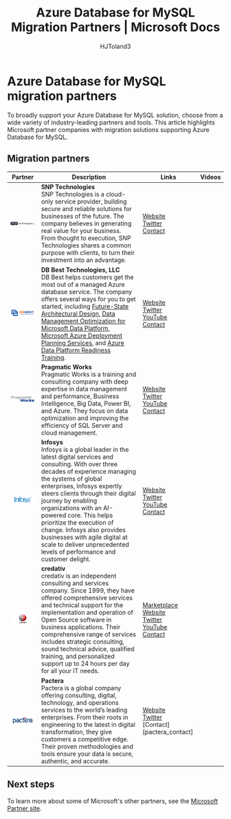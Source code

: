 ﻿---
title: Azure Database for MySQL Migration Partners | Microsoft Docs
description: Lists of third-party migration partners with solutions that support Azure Database for MySQL.
services: mysql
author: HJToland3
ms.author: jtoland
manager: craigg
ms.service: mysql-database
ms.topic: conceptual
ms.date: 08/07/2018
---

# Azure Database for MySQL migration partners
To broadly support your Azure Database for MySQL solution, choose from a wide variety of industry-leading partners and tools. This article highlights Microsoft partner companies with migration solutions supporting Azure Database for MySQL.

## Migration partners
| Partner | Description | Links | Videos |
| --- | --- | --- | --- |
| ![SNP Technologies][1] |**SNP Technologies**<br>SNP Technologies is a cloud-only service provider, building secure and reliable solutions for businesses of the future. The company believes in generating real value for your business. From thought to execution, SNP Technologies shares a common purpose with clients, to turn their investment into an advantage.|[Website][snp_website]<br>[Twitter][snp_twitter]<br>[Contact][snp_contact] | |
| ![DB Best Technologies, LLC][2] |**DB Best Technologies, LLC**<br>DB Best helps customers get the most out of a managed Azure database service. The company offers several ways for you to get started, including [Future-State Architectural Design](https://na01.safelinks.protection.outlook.com/?url=https%3A%2F%2Fwww.dbbest.com%2Fservices%2Ffuture-state-architectural-design%2F&data=02%7C01%7Cjtoland%40microsoft.com%7C7311aa2024894a80eff208d5cfd45696%7C72f988bf86f141af91ab2d7cd011db47%7C1%7C0%7C636643433261194557&sdata=SCr3kseFvcU7mI1%2FZt7K2elXAqLY%2FyL6AO944QiWoLg%3D&reserved=0), [Data Management Optimization for Microsoft Data Platform](https://na01.safelinks.protection.outlook.com/?url=https%3A%2F%2Fwww.dbbest.com%2Fservices%2Fdata-management-optimization-for-microsoft-data-platform%2F&data=02%7C01%7Cjtoland%40microsoft.com%7C7311aa2024894a80eff208d5cfd45696%7C72f988bf86f141af91ab2d7cd011db47%7C1%7C0%7C636643433261204561&sdata=DYF9EeMaMdKZP%2FJ9d3mw%2F67hUAxWmINcI1rMbEQZ1DM%3D&reserved=0), [Microsoft Azure Deployment Planning Services](https://na01.safelinks.protection.outlook.com/?url=https%3A%2F%2Fwww.dbbest.com%2Fservices%2Fmicrosoft-azure-deployment-planning-services%2F&data=02%7C01%7Cjtoland%40microsoft.com%7C7311aa2024894a80eff208d5cfd45696%7C72f988bf86f141af91ab2d7cd011db47%7C1%7C0%7C636643433261214574&sdata=Q%2FNJaHWXrrln6eXaVmU1iVb4tJCoKVgSA8cEBQiZaDk%3D&reserved=0), and [Azure Data Platform Readiness Training](https://na01.safelinks.protection.outlook.com/?url=https%3A%2F%2Fwww.dbbest.com%2Fservices%2Fazure-data-platform-readiness-training%2F&data=02%7C01%7Cjtoland%40microsoft.com%7C7311aa2024894a80eff208d5cfd45696%7C72f988bf86f141af91ab2d7cd011db47%7C1%7C0%7C636643433261214574&sdata=dX%2BBGSCyq4x9ZPkTN74Y%2FUgHJ%2FqtsNgwEFDJft%2FTkc0%3D&reserved=0).|[Website][dbbest_website]<br>[Twitter][dbbest_twitter]<br>[YouTube][dbbest_youtube]<br>[Contact][dbbest_contact] | |
| ![Pragmatic Works][3] |**Pragmatic Works**<br>Pragmatic Works is a training and consulting company with deep expertise in data management and performance, Business Intelligence, Big Data, Power BI, and Azure. They focus on data optimization and improving the efficiency of SQL Server and cloud management.|[Website][pragmatic-works_website]<br>[Twitter][pragmatic-works_twitter]<br>[YouTube][pragmatic-works_youtube]<br>[Contact][pragmatic-works_contact] | |
| ![Infosys][4] |**Infosys**<br>Infosys is a global leader in the latest digital services and consulting. With over three decades of experience managing the systems of global enterprises, Infosys expertly steers clients through their digital journey by enabling organizations with an AI-powered core. This helps prioritize the execution of change. Infosys also provides businesses with agile digital at scale to deliver unprecedented levels of performance and customer delight.|[Website][infosys_website]<br>[Twitter][infosys_twitter]<br>[YouTube][infosys_youtube]<br>[Contact][infosys_contact] | |
| ![credativ][5] |**credativ**<br>credativ is an independent consulting and services company. Since 1999, they have offered comprehensive services and technical support for the implementation and operation of Open Source software in business applications. Their comprehensive range of services includes strategic consulting, sound technical advice, qualified training, and personalized support up to 24 hours per day for all your IT needs.|[Marketplace][credativ_marketplace]<br>[Website][credativ_website]<br>[Twitter][credative_twitter]<br>[YouTube][credativ_youtube]<br>[Contact][credativ_contact] | |
| ![Pactera][6] |**Pactera**<br>Pactera is a global company offering consulting, digital, technology, and operations services to the world’s leading enterprises. From their roots in engineering to the latest in digital transformation, they give customers a competitive edge. Their proven methodologies and tools ensure your data is secure, authentic, and accurate.|[Website][pactera_website]<br>[Twitter][pactera_twitter]<br>[Contact][pactera_contact] | |

## Next steps
To learn more about some of Microsoft's other partners, see the [Microsoft Partner site](https://partner.microsoft.com/en-US/).

<!--Image references-->
[1]: ./media/partner-migration-mysql/SNP_Logo.png
[2]: ./media/partner-migration-mysql/DB_Best_logo.png
[3]: ./media/partner-migration-mysql/PW-logo-text-CMYK1000.png
[4]: ./media/partner-migration-mysql/InfosysLogo.png
[5]: ./media/partner-migration-mysql/credativ_round_logo2.png
[6]: ./media/partner-migration-mysql/Pactera_logo_small2.png

<!--Website links -->
[snp_website]:https://www.snp.com//
[dbbest_website]:https://www.dbbest.com/technologies/azure-database-service-mysql-postgresql//
[pragmatic-works_website]:https://pragmaticworks.com//
[infosys_website]:https://www.infosys.com/
[credativ_website]:https://www.credativ.com/postgresql-competence-center/microsoft-azure
[pactera_website]:https://en.pactera.com/service/azure-data-platform-services/

<!--Get Started Links-->
<!--Datasheet Links-->
<!--Marketplace Links -->
[credativ_marketplace]:https://azuremarketplace.microsoft.com/de-de/marketplace/apps?search=credativ&page=1

<!--Press links-->

<!--YouTube links-->
[dbbest_youtube]:https://www.youtube.com/user/DBBestTech
[pragmatic-works_youtube]:https://www.youtube.com/user/PragmaticWorks
[infosys_youtube]:https://www.youtube.com/user/Infosys
[credativ_youtube]:https://www.youtube.com/channel/UCnSnr6_TcILUQQvAwlYFc8A

<!--Twitter links-->
[snp_twitter]:https://twitter.com/snptechnologies
[dbbest_twitter]:https://twitter.com/dbbest_tech
[pragmatic-works_twitter]:https://twitter.com/PragmaticWorks
[infosys_twitter]:https://twitter.com/infosys
[credative_twitter]:https://twitter.com/credativ
[pactera_twitter]:https://twitter.com/Pactera?s=17

<!--Contact links-->
[snp_contact]:mailto:sachin@snp.com
[dbbest_contact]:mailto:dmitry@dbbest.com
[pragmatic-works_contact]:mailto:marketing@pragmaticworks.com
[infosys_contact]:https://www.infosys.com/contact/
[credativ_contact]:mailto:info@credativ.com
[pactera_contract]:mailto:shushi.gaur@pactera.com
